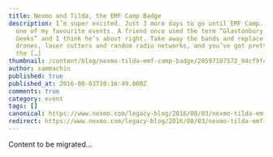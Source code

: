 ```yaml
---
title: Nexmo and Tilda, the EMF Camp Badge
description: I’m super excited. Just 3 more days to go until EMF Camp. EMF is
  one of my favourite events. A friend once used the term “Glastonbury for
  Geeks” and I think he’s about right. Take away the bands and replace it with
  drones, laser cutters and random radio networks, and you’ve got pretty much
  the […]
thumbnail: /content/blog/nexmo-tilda-emf-camp-badge/28597187572_94cf9fcaf4_z-1.jpg
author: sammachin
published: true
published_at: 2016-08-03T10:16:49.000Z
comments: true
category: event
tags: []
canonical: https://www.nexmo.com/legacy-blog/2016/08/03/nexmo-tilda-emf-camp-badge
redirect: https://www.nexmo.com/legacy-blog/2016/08/03/nexmo-tilda-emf-camp-badge
---
```


Content to be migrated...
